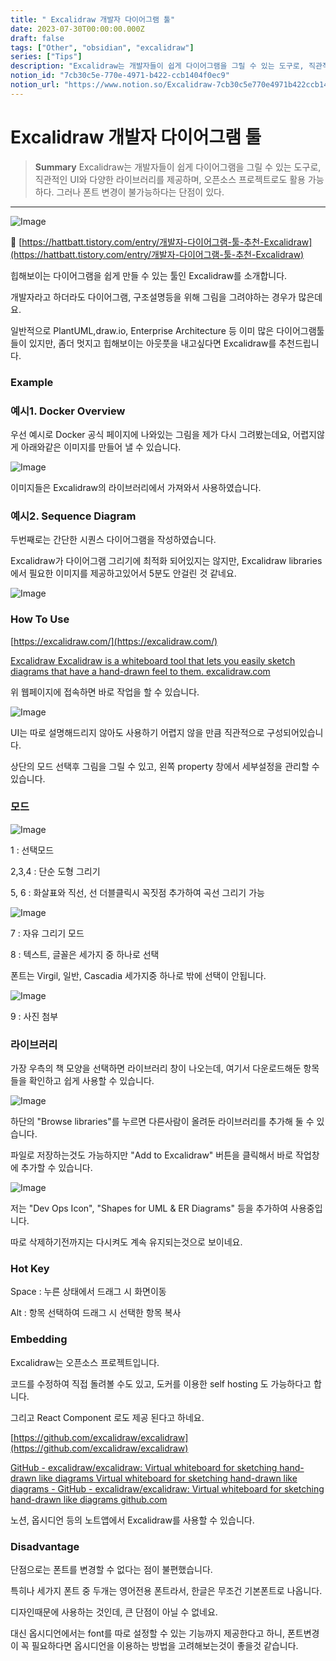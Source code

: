 ```yaml
---
title: " Excalidraw 개발자 다이어그램 툴"
date: 2023-07-30T00:00:00.000Z
draft: false
tags: ["Other", "obsidian", "excalidraw"]
series: ["Tips"]
description: "Excalidraw는 개발자들이 쉽게 다이어그램을 그릴 수 있는 도구로, 직관적인 UI와 다양한 라이브러리를 제공하며, 오픈소스 프로젝트로도 활용 가능하다. 그러나 폰트 변경이 불가능하다는 단점이 있다."
notion_id: "7cb30c5e-770e-4971-b422-ccb1404f0ec9"
notion_url: "https://www.notion.so/Excalidraw-7cb30c5e770e4971b422ccb1404f0ec9"
---
```


#  Excalidraw 개발자 다이어그램 툴

> **Summary**
> Excalidraw는 개발자들이 쉽게 다이어그램을 그릴 수 있는 도구로, 직관적인 UI와 다양한 라이브러리를 제공하며, 오픈소스 프로젝트로도 활용 가능하다. 그러나 폰트 변경이 불가능하다는 단점이 있다.

---

![Image](image_d8a916cb5669.png)

🔗 [https://hattbatt.tistory.com/entry/개발자-다이어그램-툴-추천-Excalidraw](https://hattbatt.tistory.com/entry/개발자-다이어그램-툴-추천-Excalidraw)


힙해보이는 다이어그램을 쉽게 만들 수 있는 툴인 Excalidraw를 소개합니다.

개발자라고 하더라도 다이어그램, 구조설명등을 위해 그림을 그려야하는 경우가 많은데요.

일반적으로 PlantUML,draw.io, Enterprise Architecture 등 이미 많은 다이어그램툴들이 있지만, 좀더 멋지고 힙해보이는 아웃풋을 내고싶다면 Excalidraw를 추천드립니다.

### Example

### 예시1. Docker Overview

우선 예시로 Docker 공식 페이지에 나와있는 그림을 제가 다시 그려봤는데요, 어렵지않게 아래와같은 이미지를 만들어 낼 수 있습니다.

![Image](image_1b18779d24a1.png)

이미지들은 Excalidraw의 라이브러리에서 가져와서 사용하였습니다.

### 예시2. Sequence Diagram

두번째로는 간단한 시퀀스 다이어그램을 작성하였습니다.

Excalidraw가 다이어그램 그리기에 최적화 되어있지는 않지만, Excalidraw libraries에서 필요한 이미지를 제공하고있어서 5분도 안걸린 것 같네요.

![Image](image_2ec8bb28e650.png)

### How To Use

[https://excalidraw.com/](https://excalidraw.com/)

[Excalidraw](https://excalidraw.com/)[
](https://excalidraw.com/)[Excalidraw is a whiteboard tool that lets you easily sketch diagrams that have a hand-drawn feel to them.](https://excalidraw.com/)[
](https://excalidraw.com/)[excalidraw.com](https://excalidraw.com/)

위 웹페이지에 접속하면 바로 작업을 할 수 있습니다.

![Image](image_af1f87c30d9c.png)

UI는 따로 설명해드리지 않아도 사용하기 어렵지 않을 만큼 직관적으로 구성되어있습니다.

상단의 모드 선택후 그림을 그릴 수 있고, 왼쪽 property 창에서 세부설정을 관리할 수 있습니다.

### **모드**

![Image](image_b719e460d80f.png)

1 : 선택모드

2,3,4 : 단순 도형 그리기

5, 6 : 화살표와 직선, 선 더블클릭시 꼭짓점 추가하여 곡선 그리기 가능

![Image](image_c8d7322579b2.png)

7 : 자유 그리기 모드

8 : 텍스트, 글꼴은 세가지 중 하나로 선택

폰트는 Virgil, 일반, Cascadia 세가지중 하나로 밖에 선택이 안됩니다.

![Image](image_c6cc92003207.png)

9 : 사진 첨부

### **라이브러리**

가장 우측의 책 모양을 선택하면 라이브러리 창이 나오는데, 여기서 다운로드해둔 항목들을 확인하고 쉽게 사용할 수 있습니다.

![Image](image_149586b7129c.png)

하단의 "Browse libraries"를 누르면 다른사람이 올려둔 라이브러리를 추가해 둘 수 있습니다.

파일로 저장하는것도 가능하지만 "Add to Excalidraw" 버튼을 클릭해서 바로 작업창에 추가할 수 있습니다.

![Image](image_7653760e6b4f.png)

저는 "Dev Ops Icon", "Shapes for UML & ER Diagrams" 등을 추가하여 사용중입니다.

따로 삭제하기전까지는 다시켜도 계속 유지되는것으로 보이네요.

### **Hot Key**

Space : 누른 상태에서 드래그 시 화면이동

Alt : 항목 선택하여 드래그 시 선택한 항목 복사

### Embedding

Excalidraw는 오픈소스 프로젝트입니다.

코드를 수정하여 직접 돌려볼 수도 있고, 도커를 이용한 self hosting 도 가능하다고 합니다.

그리고 React Component 로도 제공 된다고 하네요.

[https://github.com/excalidraw/excalidraw](https://github.com/excalidraw/excalidraw)

[GitHub - excalidraw/excalidraw: Virtual whiteboard for sketching hand-drawn like diagrams](https://github.com/excalidraw/excalidraw)[
](https://github.com/excalidraw/excalidraw)[Virtual whiteboard for sketching hand-drawn like diagrams - GitHub - excalidraw/excalidraw: Virtual whiteboard for sketching hand-drawn like diagrams](https://github.com/excalidraw/excalidraw)[
](https://github.com/excalidraw/excalidraw)[github.com](https://github.com/excalidraw/excalidraw)

노션, 옵시디언 등의 노트앱에서 Excalidraw를 사용할 수 있습니다.

### Disadvantage

단점으로는 폰트를 변경할 수 없다는 점이 불편했습니다.

특히나 세가지 폰트 중 두개는 영어전용 폰트라서, 한글은 무조건 기본폰트로 나옵니다.

디자인때문에 사용하는 것인데, 큰 단점이 아닐 수 없네요.

대신 옵시디언에서는 font를 따로 설정할 수 있는 기능까지 제공한다고 하니, 폰트변경이 꼭 필요하다면 옵시디언을 이용하는 방법을 고려해보는것이 좋을것 같습니다.

